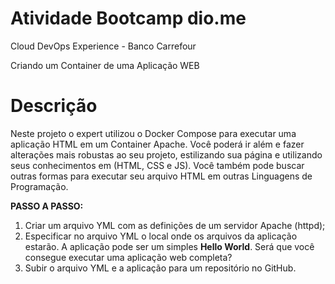 # Atividade Bootcamp dio.me
Cloud DevOps Experience - Banco Carrefour

Criando um Container de uma Aplicação WEB

# **Descrição**

Neste projeto o expert utilizou o Docker Compose para executar uma aplicação HTML em um Container Apache. Você poderá ir além e fazer alterações mais robustas ao seu projeto, estilizando sua página e utilizando seus conhecimentos em (HTML, CSS e JS). Você também pode buscar outras formas para executar seu arquivo HTML em outras Linguagens de Programação.

**PASSO A PASSO:**

1. Criar um arquivo YML com as definições de um servidor Apache (httpd);
2. Especificar no arquivo YML o local onde os arquivos da aplicação estarão. A aplicação pode ser um simples **Hello World**. Será que você consegue executar uma aplicação web completa?
3. Subir o arquivo YML e a aplicação para um repositório no GitHub.